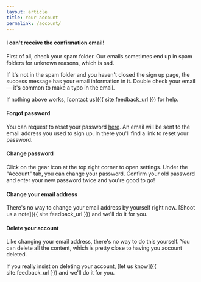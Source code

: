 ```yaml
---
layout: article
title: Your account
permalink: /account/
---
```


#### I can't receive the confirmation email!

First of all, check your spam folder. Our emails sometimes end up in spam folders for unknown reasons, which is sad.

If it's not in the spam folder and you haven't closed the sign up page, the success message has your email information in it. Double check your email — it's common to make a typo in the email.

If nothing above works, [contact us]({{ site.feedback_url }}) for help.

#### Forgot password

You can request to reset your password [here](https://dynalist.io/forgot). An email will be sent to the email address you used to sign up. In there you'll find a link to reset your password.

#### Change password

Click on the gear icon at the top right corner to open settings. Under the "Account" tab, you can change your password. Confirm your old password and enter your new password twice and you're good to go!

#### Change your email address

There's no way to change your email address by yourself right now. [Shoot us a note]({{ site.feedback_url }}) and we'll do it for you.

#### Delete your account

Like changing your email address, there's no way to do this yourself. You can delete all the content, which is pretty close to having you account deleted.

If you really insist on deleting your account, [let us know]({{ site.feedback_url }}) and we'll do it for you.